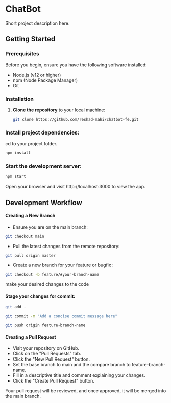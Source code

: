 # ChatBot

Short project description here.

## Getting Started

### Prerequisites

Before you begin, ensure you have the following software installed:

- Node.js (v12 or higher)
- npm (Node Package Manager)
- Git

### Installation

1. **Clone the repository** to your local machine:

   ```bash
   git clone https://github.com/reshad-mahi/chatbot-fe.git
   ```

### Install project dependencies:

cd to your project folder.

```bash
npm install
```

### Start the development server:

```bash
npm start
```

Open your browser and visit http://localhost:3000 to view the app.

## Development Workflow

#### Creating a New Branch

- Ensure you are on the main branch:

```bash
git checkout main
```

- Pull the latest changes from the remote repository:

```bash
git pull origin master
```

- Create a new branch for your feature or bugfix :

```bash
git checkout -b feature/#your-branch-name
```

make your desired changes to the code

#### Stage your changes for commit:

```bash
git add .

git commit -m "Add a concise commit message here"

git push origin feature-branch-name
```

#### Creating a Pull Request

- Visit your repository on GitHub.
- Click on the "Pull Requests" tab.
- Click the "New Pull Request" button.
- Set the base branch to main and the compare branch to feature-branch-name.
- Fill in a descriptive title and comment explaining your changes.
- Click the "Create Pull Request" button.

Your pull request will be reviewed, and once approved, it will be merged into the main branch.
